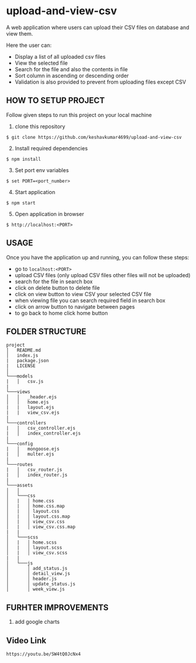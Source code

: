 # upload-and-view-csv
A web application where users can upload their CSV files on database and view them.

Here the user can: 
-	Display a list of all uploaded csv files
-	View the selected file
-	Search for the file and also the contents in file 
-	Sort column in ascending or descending order 
-	Validation is also provided to prevent from uploading files except CSV


## HOW TO SETUP PROJECT

Follow given steps to run this project on your local machine

1. clone this repository

```$ git clone https://github.com/keshavkumar4699/upload-and-view-csv```

2. Install required dependencies

```$ npm install```

3. Set port env variables

```$ set PORT=<port_number>```

4. Start application

```$ npm start```

5. Open application in browser

```$ http://localhost:<PORT>```

## USAGE

Once you have the application up and running, you can follow these steps: 

- go to ```localhost:<PORT>```
- upload CSV files (only upload CSV files other files will not be uploaded)
- search for the file in search box
- click on delete button to delete file
- click on view button to view CSV your selected CSV file
- when viewing file you can search required field in search box
- click on arrow button to navigate between pages
- to go back to home click home button


## FOLDER STRUCTURE
```
project
│   README.md
│   index.js
|   package.json    
|   LICENSE    
│
└───models
|   │   csv.js
|
└───views
│   │   _header.ejs
│   │   home.ejs
|   |   layout.ejs
|   |   view_csv.ejs
|
└───controllers
|   │   csv_controller.ejs
|   │   index_controller.ejs
|
└───config
|   │   mongoose.ejs
|   │   multer.ejs
|
└───routes
|   │   csv_router.js
|   │   index_router.js
|
└───assets
│   │   
│   └───css
│   |   │ home.css
│   |   │ home.css.map
│   |   │ layout.css
│   |   │ layout.css.map
│   |   │ view_csv.css
│   |   │ view_csv.css.map
|   |
│   └───scss
│   |   │ home.scss
│   |   │ layout.scss
│   |   │ view_csv.scss
|   |
│   └───js
│       │ add_status.js 
│       │ detail_view.js
│       │ header.js
│       │ update_status.js
│       │ week_view.js
```

## FURHTER IMPROVEMENTS
1. add google charts

## Video Link
```https://youtu.be/SW4tQ0JcNx4```
